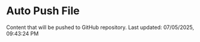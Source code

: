 # Auto Push File

Content that will be pushed to GitHub repository.
Last updated: 07/05/2025, 09:43:24 PM